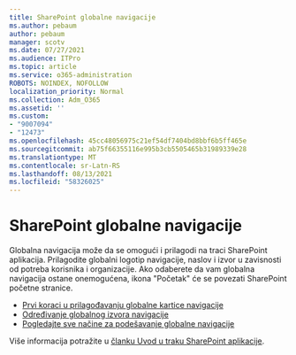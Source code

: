 ```yaml
---
title: SharePoint globalne navigacije
ms.author: pebaum
author: pebaum
manager: scotv
ms.date: 07/27/2021
ms.audience: ITPro
ms.topic: article
ms.service: o365-administration
ROBOTS: NOINDEX, NOFOLLOW
localization_priority: Normal
ms.collection: Adm_O365
ms.assetid: ''
ms.custom:
- "9007094"
- "12473"
ms.openlocfilehash: 45cc48056975c21ef54df7404bd8bbf6b5ff465e
ms.sourcegitcommit: ab75f66355116e995b3cb5505465b31989339e28
ms.translationtype: MT
ms.contentlocale: sr-Latn-RS
ms.lasthandoff: 08/13/2021
ms.locfileid: "58326025"
---
```

# <a name="sharepoint-global-navigation"></a>SharePoint globalne navigacije

Globalna navigacija može da se omogući i prilagodi na traci SharePoint aplikacija. Prilagodite globalni logotip navigacije, naslov i izvor u zavisnosti od potreba korisnika i organizacije. Ako odaberete da vam globalna navigacija ostane onemogućena, ikona "Početak" će se povezati SharePoint početne stranice.

- [Prvi koraci u prilagođavanju globalne kartice navigacije](https://docs.microsoft.com/SharePoint/sharepoint-app-bar?WT.mc_id=365AdminCSH_SupportCentral#get-started-customizing-the-global-navigation-tab)
- [Određivanje globalnog izvora navigacije](https://docs.microsoft.com/SharePoint/sharepoint-app-bar?WT.mc_id=365AdminCSH_SupportCentral#determine-the-global-navigation-source-depending-on-your-home-sites-configuration)
- [Pogledajte sve načine za podešavanje globalne navigacije](https://docs.microsoft.com/SharePoint/sharepoint-app-bar?WT.mc_id=365AdminCSH_SupportCentral#see-all-the-different-ways-you-can-set-up-global-navigation)

Više informacija potražite u [članku Uvod u traku SharePoint aplikacije](https://docs.microsoft.com/sharepoint/sharepoint-app-bar). 


